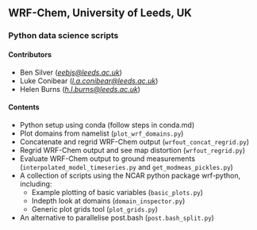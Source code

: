 ## WRF-Chem, University of Leeds, UK
### Python data science scripts
#### Contributors
- Ben Silver (*eebjs@leeds.ac.uk*)  
- Luke Conibear (*l.a.conibear@leeds.ac.uk*)  
- Helen Burns (*h.l.burns@leeds.ac.uk*)  
  
#### Contents
- Python setup using conda (follow steps in conda.md)  
- Plot domains from namelist (`plot_wrf_domains.py`)  
- Concatenate and regrid WRF-Chem output (`wrfout_concat_regrid.py`)  
- Regrid WRF-Chem output and see map distortion (`wrfout_regrid.py`)  
- Evaluate WRF-Chem output to ground measurements (`interpolated_model_timeseries.py` and `get_modmeas_pickles.py`)  
- A collection of scripts using the NCAR python package wrf-python, including:  
  - Example plotting of basic variables (`basic_plots.py`)  
  - Indepth look at domains (`domain_inspector.py`)  
  - Generic plot grids tool (`plot_grids.py`)  
- An alternative to parallelise post.bash (`post.bash_split.py`)  
